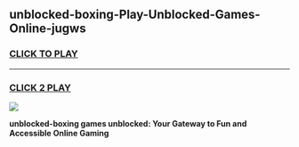 
## unblocked-boxing-Play-Unblocked-Games-Online-jugws
<h3>
<a href="https://premium76.site?title=unblocked-boxing&ref=25A">CLICK TO PLAY</a></h3>
<hr>

<h3>
<a href="https://premium76.site?title=unblocked-boxing&ref=25A">CLICK 2 PLAY</a>
  
</h3>

<a href="https://premium76.site?title=unblocked-boxing&ref=25A"><img src="https://clearcache.store/games.png"></a>


**unblocked-boxing games unblocked: Your Gateway to Fun and Accessible Online Gaming**
